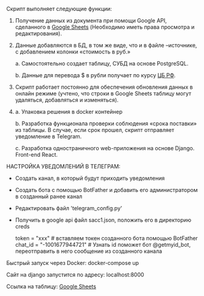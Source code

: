 Скрипт выполняет следующие функции:

1. Получение данных из документа при помощи Google API, сделанного в [Google Sheets](https://docs.google.com/spreadsheets/d/1IP2qVacjpvBrV80RA9nbiU41ylg3KfYLoS4jR5Y9mKw/edit#gid=0) (Необходимо иметь права просмотра и редактирования).
2. Данные добавляются в БД, в том же виде, что и в файле –источнике, с добавлением колонки «стоимость в руб.»
    
    a. Самостоятельно создает таблицу, СУБД на основе PostgreSQL.
    
    b. Данные для перевода $ в рубли получает по курсу [ЦБ РФ](https://www.cbr.ru/development/SXML/).
    
3. Скрипт работает постоянно для обеспечения обновления данных в онлайн режиме (учтено, что строки в Google Sheets таблицу могут удаляться, добавляться и изменяться).

4. a. Упаковка решения в docker контейнер
    
    b. Разработка функционала проверки соблюдения «срока поставки» из таблицы. В случае, если срок прошел, скрипт отправляет уведомление в Telegram.
    
    c. Разработка одностраничного web-приложения на основе Django. Front-end React.



НАСТРОЙКА УВЕДОМЛЕНИЙ В ТЕЛЕГРАМ:

- Создать канал, в который будут приходить уведомления
- Создать бота с помощью BotFather и добавить его администратором в созданный ранее канал
- Редактировать файл 'telegram_config.py'
- Получить в google api файл sacc1.json, положить его в директорию creds

    token = "xxx" # вставляем токен созданного бота помощью BotFather
    chat_id = "-1001677944721" # Узнать id поможет бот @getmyid_bot, переотправить в него сообщение из созданного канала


Быстрый запуск через Docker:
docker-compose up

Сайт на django запустится по адресу: localhost:8000

Ссылка на таблицу:
[Google Sheets](https://docs.google.com/spreadsheets/d/1IP2qVacjpvBrV80RA9nbiU41ylg3KfYLoS4jR5Y9mKw/edit#gid=0)
